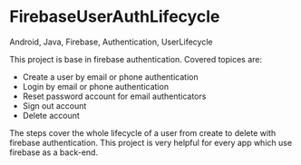 # FirebaseUserAuthLifecycle
Android, Java, Firebase, Authentication, UserLifecycle


This project is base in firebase authentication. 
Covered topices are:
- Create a user by email or phone authentication
- Login by email or phone authentication
- Reset password account for email authenticators
- Sign out account
- Delete account


The steps cover the whole lifecycle of a user from create to delete with firebase authentication.
This project is very helpful for every app which use firebase as a back-end.
